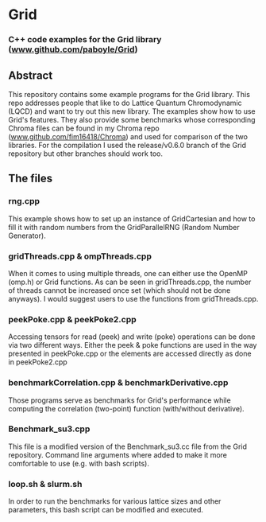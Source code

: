 # Grid
### C++ code examples for the Grid library (www.github.com/paboyle/Grid)

## Abstract
This repository contains some example programs for the Grid library. This repo addresses people that like to do Lattice Quantum Chromodynamic (LQCD) and want to try out this new library. The examples show how to use Grid's features. They also provide some benchmarks whose corresponding Chroma files can be found in my Chroma repo (www.github.com/fim16418/Chroma) and used for comparison of the two libraries. For the compilation I used the release/v0.6.0 branch of the Grid repository but other branches should work too.

## The files
### rng.cpp
This example shows how to set up an instance of GridCartesian and how to fill it with random numbers from the GridParallelRNG (Random Number Generator).

### gridThreads.cpp & ompThreads.cpp
When it comes to using multiple threads, one can either use the OpenMP (omp.h) or Grid functions. As can be seen in gridThreads.cpp, the number of threads cannot be increased once set (which should not be done anyways). I would suggest users to use the functions from gridThreads.cpp.

### peekPoke.cpp & peekPoke2.cpp
Accessing tensors for read (peek) and write (poke) operations can be done via two different ways. Either the peek & poke functions are used in the way presented in peekPoke.cpp or the elements are accessed directly as done in peekPoke2.cpp

### benchmarkCorrelation.cpp & benchmarkDerivative.cpp
Those programs serve as benchmarks for Grid's performance while computing the correlation (two-point) function (with/without derivative).

### Benchmark_su3.cpp
This file is a modified version of the Benchmark_su3.cc file from the Grid repository. Command line arguments where added to make it more comfortable to use (e.g. with bash scripts).

### loop.sh & slurm.sh
In order to run the benchmarks for various lattice sizes and other parameters, this bash script can be modified and executed.
